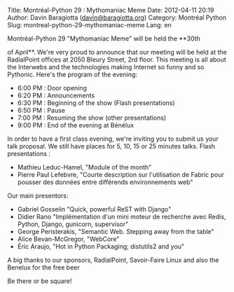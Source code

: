 Title: Montréal-Python 29 : Mythomaniac Meme
Date: 2012-04-11 20:19
Author: Davin Baragiotta (davin@baragiotta.org)
Category: Montréal Python
Slug: montreal-python-29-mythomaniac-meme
Lang: en

<!--:en-->Montréal-Python 29 "Mythomaniac Meme" will be held the **30th
of April**. We're very proud to announce that our meeting will be held
at the RadialPoint offices at 2050 Bleury Street, 2rd floor. This
meeting is all about the Interwebs and the technologies making Internet
so funny and so Pythonic. Here's the program of the evening:

-   6:00 PM : Door opening
-   6:20 PM : Announcements
-   6:30 PM : Beginning of the show (Flash presentations)
-   6:50 PM : Pause
-   7:00 PM : Resuming the show (other presentations)
-   9:00 PM : End of the evening at Bénélux

In order to have a first class evening, we're inviting you to submit us
your talk proposal. We still have places for 5, 10, 15 or 25 minutes
talks. Flash presentations :

-   Mathieu Leduc-Hamel, "Module of the month"
-   Pierre Paul Lefebvre, "Courte description sur l'utilisation de
    Fabric pour pousser des données entre différends environnements web"

Our main presentors:

-   Gabriel Gosselin "Quick, powerful ReST with Django"
-   Didier Rano "Implémentation d'un mini moteur de recherche avec
    Redis, Python, Django, gunicorn, supervisor"
-   George Peristerakis, "Semantic Web. Stepping away from the table"
-   Alice Bevan-McGregor, "WebCore"
-   Éric Araujo, "Hot in Python Packaging; distutils2 and you"

A big thanks to our sponsors, RadialPoint, Savoir-Faire Linux and also
the Benelux for the free beer

Be there or be square!
